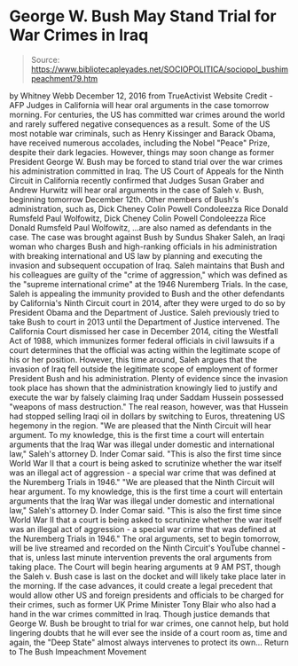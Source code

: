 # George W. Bush May Stand Trial for War Crimes in Iraq

> Source: https://www.bibliotecapleyades.net/SOCIOPOLITICA/sociopol_bushimpeachment79.htm

by Whitney Webb December 12, 2016
from TrueActivist Website
Credit - AFP
Judges in California
will hear oral arguments
in the case tomorrow morning.
For centuries, the US has committed war crimes around the world and rarely suffered negative consequences as a result.
Some of the US most notable war criminals, such as Henry Kissinger and Barack Obama, have received numerous accolades, including the Nobel "Peace" Prize, despite their dark legacies.
However, things may soon change as former President George W. Bush may be forced to stand trial over the war crimes his administration committed in Iraq.
The US Court of Appeals for the Ninth Circuit in California recently confirmed that Judges Susan Graber and Andrew Hurwitz will hear oral arguments in the case of Saleh v. Bush, beginning tomorrow December 12th.
Other members of Bush's administration, such as,
Dick Cheney Colin Powell Condoleezza Rice Donald Rumsfeld Paul Wolfowitz,
Dick Cheney
Colin Powell
Condoleezza Rice
Donald Rumsfeld
Paul Wolfowitz,
...are also named as defendants in the case.
The case was brought against Bush by Sundus Shaker Saleh, an Iraqi woman who charges Bush and high-ranking officials in his administration with breaking international and US law by planning and executing the invasion and subsequent occupation of Iraq.
Saleh maintains that Bush and his colleagues are guilty of the "crime of aggression," which was defined as the "supreme international crime" at the 1946 Nuremberg Trials.
In the case, Saleh is appealing the immunity provided to Bush and the other defendants by California's Ninth Circuit court in 2014, after they were urged to do so by President Obama and the Department of Justice.
Saleh previously tried to take Bush to court in 2013 until the Department of Justice intervened.
The California Court dismissed her case in December 2014, citing the Westfall Act of 1988, which immunizes former federal officials in civil lawsuits if a court determines that the official was acting within the legitimate scope of his or her position.
However, this time around, Saleh argues that the invasion of Iraq fell outside the legitimate scope of employment of former President Bush and his administration.
Plenty of evidence since the invasion took place has shown that the administration knowingly lied to justify and execute the war by falsely claiming Iraq under Saddam Hussein possessed "weapons of mass destruction."
The real reason, however, was that Hussein had stopped selling Iraqi oil in dollars by switching to Euros, threatening US hegemony in the region.
"We are pleased that the Ninth Circuit will hear argument. To my knowledge, this is the first time a court will entertain arguments that the Iraq War was illegal under domestic and international law," Saleh's attorney D. Inder Comar said. "This is also the first time since World War II that a court is being asked to scrutinize whether the war itself was an illegal act of aggression - a special war crime that was defined at the Nuremberg Trials in 1946."
"We are pleased that the Ninth Circuit will hear argument. To my knowledge, this is the first time a court will entertain arguments that the Iraq War was illegal under domestic and international law," Saleh's attorney D. Inder Comar said.
"This is also the first time since World War II that a court is being asked to scrutinize whether the war itself was an illegal act of aggression - a special war crime that was defined at the Nuremberg Trials in 1946."
The oral arguments, set to begin tomorrow, will be live streamed and recorded on the Ninth Circuit's YouTube channel - that is, unless last minute intervention prevents the oral arguments from taking place.
The Court will begin hearing arguments at 9 AM PST, though the Saleh v. Bush case is last on the docket and will likely take place later in the morning.
If the case advances, it could create a legal precedent that would allow other US and foreign presidents and officials to be charged for their crimes, such as former UK Prime Minister Tony Blair who also had a hand in the war crimes committed in Iraq.
Though justice demands that George W. Bush be brought to trial for war crimes, one cannot help, but hold lingering doubts that he will ever see the inside of a court room as, time and again, the "Deep State" almost always intervenes to protect its own...
Return to The Bush Impeachment Movement
